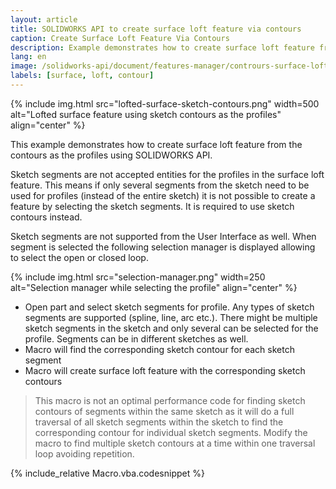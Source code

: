 ```yaml
---
layout: article
title: SOLIDWORKS API to create surface loft feature via contours
caption: Create Surface Loft Feature Via Contours
description: Example demonstrates how to create surface loft feature from the contours as the profiles using SOLIDWORKS API
lang: en
image: /solidworks-api/document/features-manager/contrours-surface-loft/lofted-surface-sketch-contours.png
labels: [surface, loft, contour]
---
```

{% include img.html src="lofted-surface-sketch-contours.png" width=500 alt="Lofted surface feature using sketch contours as the profiles" align="center" %}

This example demonstrates how to create surface loft feature from the contours as the profiles using SOLIDWORKS API.

Sketch segments are not accepted entities for the profiles in the surface loft feature. This means if only several segments from the sketch need to be used for profiles (instead of the entire sketch) it is not possible to create a feature by selecting the sketch segments. It is required to use sketch contours instead.

Sketch segments are not supported from the User Interface as well. When segment is selected the following selection manager is displayed allowing to select the open or closed loop.

{% include img.html src="selection-manager.png" width=250 alt="Selection manager while selecting the profile" align="center" %}

* Open part and select sketch segments for profile. Any types of sketch segments are supported (spline, line, arc etc.). There might be multiple sketch segments in the sketch and only several can be selected for the profile. Segments can be in different sketches as well.
* Macro will find the corresponding sketch contour for each sketch segment
* Macro will create surface loft feature with the corresponding sketch contours

> This macro is not an optimal performance code for finding sketch contours of segments within the same sketch as it will do a full traversal of all sketch segments within the sketch to find the corresponding contour for individual sketch segments. Modify the macro to find multiple sketch contours at a time within one traversal loop avoiding repetition.

{% include_relative Macro.vba.codesnippet %}
